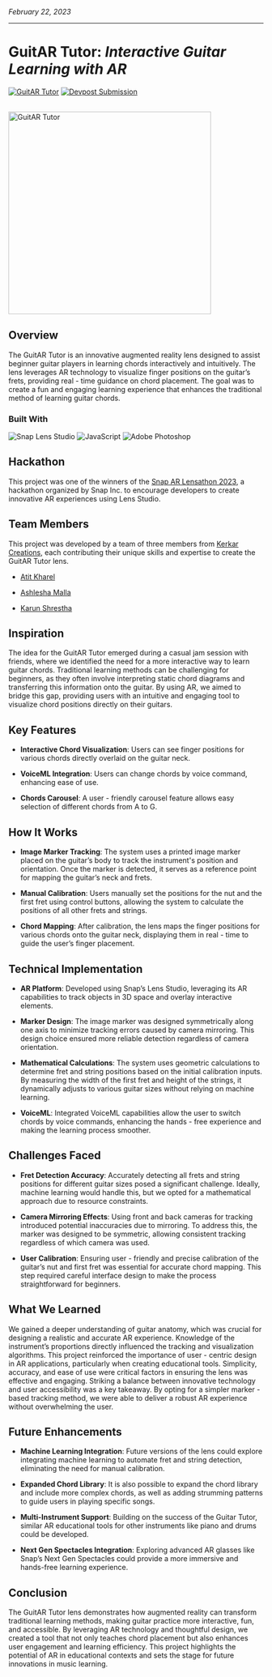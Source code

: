 *February 22, 2023*
***
# GuitAR Tutor: *Interactive Guitar Learning with AR*

<a href="https://lens.snapchat.com/cf4164005bc4479d95a0c81da1124ad0" target="_blank"><img src="https://img.shields.io/badge/Snapchat-Lens-FFFC00" alt="GuitAR Tutor"></a>
<a href="https://devpost.com/software/guitar-tutor" target="_blank"><img src="https://img.shields.io/badge/Devpost-Submission-blue" alt="Devpost Submission"></a>

</br>
<img src="https://i.giphy.com/media/MeEjmsSSikKUqCNmws/giphy.gif" alt="GuitAR Tutor" width="400"/>

## Overview

The GuitAR Tutor is an innovative augmented reality lens designed to assist beginner guitar players in learning chords interactively and intuitively. The lens leverages AR technology to visualize finger positions on the guitar’s frets, providing real - time guidance on chord placement. The goal was to create a fun and engaging learning experience that enhances the traditional method of learning guitar chords.

### Built With

![Snap Lens Studio](https://img.shields.io/badge/Snap%20Lens%20Studio-FFFC00?style=for-the-badge&logo=snapchat&logoColor=black)
![JavaScript](https://img.shields.io/badge/JavaScript-F7DF1E?style=for-the-badge&logo=javascript&logoColor=black)
![Adobe Photoshop](https://img.shields.io/badge/Adobe%20Photoshop-31A8FF?style=for-the-badge&logo=adobe%20photoshop&logoColor=black)


## Hackathon

This project was one of the winners of the [Snap AR Lensathon 2023](https://devpost.com/software/guitar-tutor), a hackathon organized by Snap Inc. to encourage developers to create innovative AR experiences using Lens Studio.



## Team Members

This project was developed by a team of three members from [Kerkar Creations](https://kerkarcreations.com), each contributing their unique skills and expertise to create the GuitAR Tutor lens.

- [Atit Kharel](https://atitkharel.com.np)

- [Ashlesha Malla](https://ashleshamalla.com.np)

- [Karun Shrestha](https://karunshrestha.com.np)



## Inspiration

The idea for the GuitAR Tutor emerged during a casual jam session with friends, where we identified the need for a more interactive way to learn guitar chords. Traditional learning methods can be challenging for beginners, as they often involve interpreting static chord diagrams and transferring this information onto the guitar. By using AR, we aimed to bridge this gap, providing users with an intuitive and engaging tool to visualize chord positions directly on their guitars.  

## Key Features

-  **Interactive Chord Visualization**: Users can see finger positions for various chords directly overlaid on the guitar neck.

-  **VoiceML Integration**: Users can change chords by voice command, enhancing ease of use.

-  **Chords Carousel**: A user - friendly carousel feature allows easy selection of different chords from A to G.



## How It Works

-  **Image Marker Tracking**: The system uses a printed image marker placed on the guitar’s body to track the instrument's position and orientation. Once the marker is detected, it serves as a reference point for mapping the guitar’s neck and frets.

-  **Manual Calibration**: Users manually set the positions for the nut and the first fret using control buttons, allowing the system to calculate the positions of all other frets and strings.

-  **Chord Mapping**: After calibration, the lens maps the finger positions for various chords onto the guitar neck, displaying them in real - time to guide the user’s finger placement.



## Technical Implementation

-  **AR Platform**: Developed using Snap’s Lens Studio, leveraging its AR capabilities to track objects in 3D space and overlay interactive elements.

-  **Marker Design**: The image marker was designed symmetrically along one axis to minimize tracking errors caused by camera mirroring. This design choice ensured more reliable detection regardless of camera orientation.

-  **Mathematical Calculations**: The system uses geometric calculations to determine fret and string positions based on the initial calibration inputs. By measuring the width of the first fret and height of the strings, it dynamically adjusts to various guitar sizes without relying on machine learning.

-  **VoiceML**: Integrated VoiceML capabilities allow the user to switch chords by voice commands, enhancing the hands - free experience and making the learning process smoother.



## Challenges Faced

-  **Fret Detection Accuracy**: Accurately detecting all frets and string positions for different guitar sizes posed a significant challenge. Ideally, machine learning would handle this, but we opted for a mathematical approach due to resource constraints.

-  **Camera Mirroring Effects**: Using front and back cameras for tracking introduced potential inaccuracies due to mirroring. To address this, the marker was designed to be symmetric, allowing consistent tracking regardless of which camera was used.

-  **User Calibration**: Ensuring user - friendly and precise calibration of the guitar’s nut and first fret was essential for accurate chord mapping. This step required careful interface design to make the process straightforward for beginners.



## What We Learned

We gained a deeper understanding of guitar anatomy, which was crucial for designing a realistic and accurate AR experience. Knowledge of the instrument’s proportions directly influenced the tracking and visualization algorithms. This project reinforced the importance of user - centric design in AR applications, particularly when creating educational tools. Simplicity, accuracy, and ease of use were critical factors in ensuring the lens was effective and engaging. Striking a balance between innovative technology and user accessibility was a key takeaway. By opting for a simpler marker - based tracking method, we were able to deliver a robust AR experience without overwhelming the user.



## Future Enhancements

-  **Machine Learning Integration**: Future versions of the lens could explore integrating machine learning to automate fret and string detection, eliminating the need for manual calibration.

-  **Expanded Chord Library**: It is also possible to expand the chord library and include more complex chords, as well as adding strumming patterns to guide users in playing specific songs.

-  **Multi-Instrument Support**: Building on the success of the Guitar Tutor, similar AR educational tools for other instruments like piano and drums could be developed.

-  **Next Gen Spectacles Integration**: Exploring advanced AR glasses like Snap’s Next Gen Spectacles could provide a more immersive and hands-free learning experience.



## Conclusion

The GuitAR Tutor lens demonstrates how augmented reality can transform traditional learning methods, making guitar practice more interactive, fun, and accessible. By leveraging AR technology and thoughtful design, we created a tool that not only teaches chord placement but also enhances user engagement and learning efficiency. This project highlights the potential of AR in educational contexts and sets the stage for future innovations in music learning.